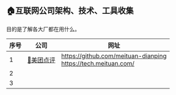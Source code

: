 ## 🏠互联网公司架构、技术、工具收集

目的是了解各大厂都在用什么。

| 序号 | 公司                                                         | 网址                                                         |
| ---- | ------------------------------------------------------------ | ------------------------------------------------------------ |
| 1    | [🌟美团点评](https://github.com/sekift/architecture-of-internet/tree/main/meituan-dianping) | https://github.com/meituan-dianping<br />https://tech.meituan.com/ |
| 2    |                                                              |                                                              |
| 3    |                                                              |                                                              |

